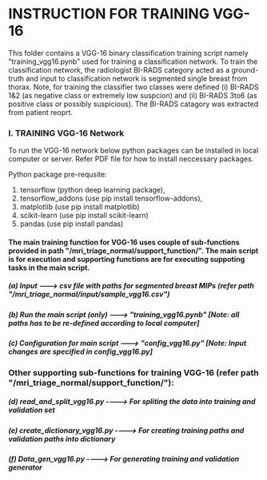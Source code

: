 # INSTRUCTION FOR TRAINING VGG-16

This folder contains a VGG-16 binary classification training script namely "training_vgg16.pynb" used for training a classification network. To train the classification network, the radiologist BI-RADS category acted as a ground-truth and input to classification network is segmented single breast from thorax. Note, for training the classifier two classes were defined (i) BI-RADS 1&2 (as negative class or extremely low suspcion) and (ii) BI-RADS 3to6 (as positive class or possibly suspicious). The BI-RADS catagory was extracted from patient reoprt.

### I. TRAINING VGG-16 Network

To run the VGG-16 network below python packages can be installed in local computer or server. Refer PDF file for how to install neccessary packages.

Python package pre-requsite:
1. tensorflow (python deep learning package), 
2. tensorflow_addons (use pip install tensorflow-addons), 
3. matplotlib (use pip install matplotlib)
4. scikit-learn (use pip install scikit-learn)
5. pandas (use pip install pandas)



#### The main training function for VGG-16 uses couple of sub-functions provided in path "/mri_triage_normal/support_function/". The main script is for execution and supporting functions are for executing suppoting tasks in the main script.


##### (a) Input                         ---> csv file with paths for segmented breast MIPs  (refer path "/mri_triage_normal/input/sample_vgg16.csv")

##### (b) Run the main script (only)    ---> "training_vgg16.pynb" [Note: all paths has to be re-defined according to local computer]

##### (c) Configuration for main script ---> "config_vgg16.py" [Note: Input changes are specified in config_vgg16.py]


### Other supporting sub-functions for training VGG-16  (refer path "/mri_triage_normal/support_function/"):


##### (d) read_and_split_vgg16.py       ----> For spliting the data into training and validation set

##### (e) create_dictionary_vgg16.py    ----> For creating training paths and validation paths into dictionary

##### (f) Data_gen_vgg16.py             ----> For generating training and validation generator
